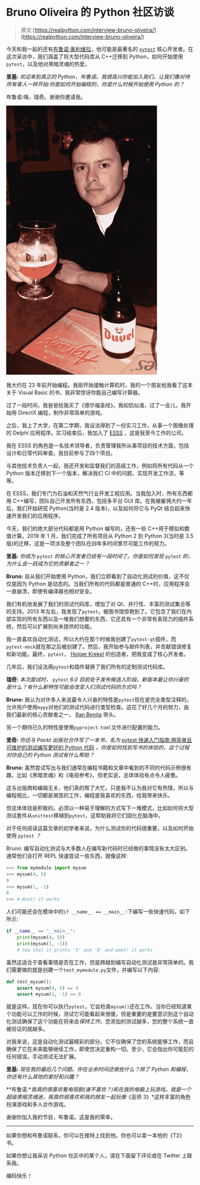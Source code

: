 # Bruno Oliveira 的 Python 社区访谈

> 原文:[https://realpython.com/interview-bruno-oliveira/](https://realpython.com/interview-bruno-oliveira/)

今天和我一起的还有[布鲁诺·奥利维拉](https://twitter.com/nicoddemus)，他可能是最著名的 [`pytest`](https://docs.pytest.org/en/latest/) 核心开发者。在这次采访中，我们涵盖了将大型代码库从 C++迁移到 Python，如何开始使用`pytest`，以及他对黑暗灵魂的热爱。

**里基:** *欢迎来到真正的 Python，布鲁诺。我很高兴你能加入我们。让我们像对待所有客人一样开始:你是如何开始编程的，你是什么时候开始使用 Python 的？*

布鲁诺:嗨，瑞奇。谢谢你邀请我。

![Bruno Oliveira](img/14d941f714d6b94e4728bb1276532b0c.png)

我大约在 23 年前开始编程。我刚开始接触计算机时，我的一个朋友给我看了这本关于 Visual Basic 的书，我非常惊讶你能自己编写计算器。

过了一段时间，我爸爸给我买了《德尔福圣经》。我如饥似渴，过了一会儿，我开始用 DirectX 编程，制作非常简单的游戏。

之后，我上了大学，在第二学期，我设法得到了一份实习工作，从事一个图像处理的 Delphi 应用程序。实习结束后，我加入了 [ESSS](https://www.esss.co/en/) ，这是我至今工作的公司。

我在 ESSS 的角色是一名技术领导者，负责管理我所从事项目的技术方面，包括设计和日常代码审查。我目前参与了四个项目。

与其他技术负责人一起，我还开发和监督我们的高级工作，例如将所有代码从一个 Python 版本迁移到下一个版本，解决我们 CI 中的问题，实现开发工作流，等等。

在 ESSS，我们专门为石油和天然气行业开发工程应用。当我加入时，所有东西都用 C++编写，团队自己开发所有东西，包括多平台 GUI 库。在我被雇佣大约一年后，我们开始研究 Python(当时是 2.4 版本)，以及如何将它与 PyQt 结合起来快速开发我们的应用程序。

今天，我们的绝大部分代码都是用 Python 编写的，还有一些 C++用于模拟和数值计算。2019 年 1 月，我们完成了所有项目从 Python 2 到 Python 3(当时是 3.5 版)的迁移，这是一项涉及整个团队在四年多时间里尽可能工作的努力。

**里基:** *你成为* `pytest` *的核心开发者已经有一段时间了。你是如何发现* `pytest` *的，为什么会一跃成为它的贡献者之一？*

**Bruno:** 自从我们开始使用 Python，我们立即看到了自动化测试的价值，这不仅仅是因为 Python 是动态的。当我们所有的代码都是普通的 C++时，应用程序会一直崩溃，即使有编译器也相对安全。

我们有机地发展了我们的测试代码库，增加了对 Qt、并行性、丰富的测试集合等的支持。2013 年左右，我发现了`pytest`，被图书馆惊艳到了。它包含了我们在内部实现的所有东西以及一堆我们想要的东西，它还具有一个非常有表现力的插件系统，然后可以扩展到尚未提供的功能。

我一直喜欢自动化测试，所以大约在那个时候我创建了`pytest-qt`插件，而`pytest-mock`就在那之后被创建了。然后，我开始参与邮件列表，并贡献错误修复和新功能。最终，`pytest`， [Holger Krekel](https://twitter.com/hpk42) 的创造者，把我变成了核心开发者。

几年后，我们设法用`pytest`和插件替换了我们所有的定制测试代码库。

**瑞奇:** *本次面试时，* `pytest` *6.0 目前处于发布候选人阶段。新版本最让你兴奋的是什么？有什么新特性可能会改变人们测试代码的方式吗？*

**Bruno:** 我认为对许多人来说最令人兴奋的特性是`pytest`现在是完全类型注释的，允许用户使用`mypy`对他们的测试代码进行类型检查。这花了好几个月的努力，由我们最新的核心贡献者之一， [Ran Benita](https://github.com/bluetech) 带头。

另一个期待已久的特性是使用`pyproject.toml`文件进行配置的能力。

**里奇:** *你还与 Packt 出版社合作写了一本书，名为* [pytest 快速入门指南:用简单且可维护的测试编写更好的 Python 代码](https://realpython.com/asins/1789347564/) *。你是如何找到写书的体验的，这个过程对你自己的 Python 测试有什么帮助？*

**Bruno:** 虽然尝试写出与我们通常在编程书籍和文章中看到的不同的代码示例很有趣，比如《黑暗灵魂》和《电视参考》，但老实说，总体体验有点令人疲惫。

这与出版商和编辑无关，他们真的帮了大忙。只是我不认为我对它有热情，所以与编程相比，一切都是艰苦的工作，编程是我喜欢的东西，给我带来快乐。

但总体体验是积极的。必须以一种易于理解的方式写下一堆模式，比如如何将大型测试套件从`unittest`移植到`pytest`，这帮助我将它们固化在脑海中。

对于任何阅读这篇文章的初学者来说，为什么测试你的代码很重要，以及如何开始使用 `pytest` *？*

Bruno: 编写自动化测试与大多数人在编写新代码时已经做的事情没有太大区别。通常他们会打开 REPL 快速尝试一些东西，就像这样:

>>>

```py
>>> from mymodule import mysum
>>> mysum(4, 5)
9
>>> mysum(1, -1)
0
>>> # Woot! it works
```

人们可能还会在模块中的`if __name__ == __main__:`下编写一些快速代码，如下所示:

```py
if __name__ == "__main__":
    print(mysum(4, 5))
    print(mysum(1, -1))
    # See that it prints '9' and '0' and woot! it works
```

虽然这适合于查看事情是否在工作，但是跨越到编写自动化测试是非常简单的。我们需要做的就是创建一个`test_mymodule.py`文件，并编写以下内容:

```py
def test_mysum():
    assert mysum(4, 5) == 9
    assert mysum(1, -1) == 0
```

就是这样。现在你可以执行`pytest`，它会检查`mysum()`还在工作。当你已经知道某个功能可以工作的时候，测试它可能看起来很傻，但是重要的是要意识到这个自动化测试确保了这个功能在将来会*保持工作*。您添加的测试越多，您的整个系统一直被验证的就越多。

对我来说，这是自动化测试最精彩的部分。它不仅确保了您的系统能够工作，而且确保了它在未来能够继续工作，即使您决定重构一切。至少，它会指出你可能犯的任何错误。手动测试无法扩展。

**里基:** *现在我的最后几个问题。你在业余时间还做些什么？除了 Python 和编程，你还有什么其他的爱好和兴趣？*

**布鲁诺:**我真的很喜欢看电视剧(谁不喜欢？)和在我的电脑上玩游戏。我是一个超级黑暗灵魂迷，我真的很喜欢和我的朋友一起玩像*《巫师 3》*这样丰富的角色扮演游戏和多人合作游戏。

谢谢你加入我的节目，布鲁诺。这是我的荣幸。

* * *

如果你想和布鲁诺联系，你可以在推特上找到他。你也可以拿一本他的《T2》书。

如果你想让我采访 Python 社区中的某个人，请在下面留下评论或在 Twitter 上联系我。

编码快乐！